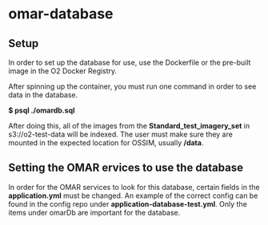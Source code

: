 # omar-database
## Setup
In order to set up the database for use, use the Dockerfile or the pre-built image in the O2 Docker Registry.

After spinning up the container, you must run one command in order to see data in the database.

**$ psql ./omardb.sql**

After doing this, all of the images from the **Standard_test_imagery_set** in s3://o2-test-data will be indexed. The user must make sure they are mounted in the expected location for OSSIM, usually **/data**.

## Setting the OMAR ervices to use the database
In order for the OMAR services to look for this database, certain fields in the **application.yml** must be changed. An example of the correct config can be found in the config repo under **application-database-test.yml**. Only the items under omarDb are important for the database.
